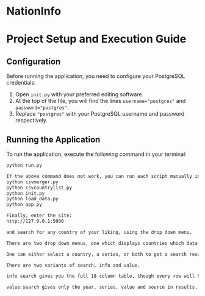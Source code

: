 # NationInfo
# Project Setup and Execution Guide

## Configuration
Before running the application, you need to configure your PostgreSQL credentials:
1. Open `init.py` with your preferred editing software.
2. At the top of the file, you will find the lines `username="postgres"` and `password="postgres"`.
3. Replace `"postgres"` with your PostgreSQL username and password respectively.

## Running the Application
To run the application, execute the following command in your terminal:

```bash
python run.py

If the above command does not work, you can run each script manually in the following order:
python csvmerger.py
python csvcountrylist.py
python init.py
python load_data.py
python app.py

Finally, enter the site:
http://127.0.0.1:5000

and search for any country of your liking, using the drop down menu.

There are two drop down menus, one which displays countries which data is available, and one called "Series", which denotes the information contained within any particular row.

One can either select a country, a series, or both to get a search results, narrowing to down.

There are two variants of search, info and value.

info search gives you the full 18 column table, though every row will have sections which are empty. We included this option in case the user wanted information not found within a value search, such as capital cities and major trading partners.

value search gives only the year, series, value and source in results, and only includes rows which have all of these. It is far easier to extract information from, but there will be facts left out from this which could be found in the wider info search.
